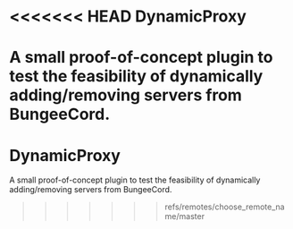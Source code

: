<<<<<<< HEAD
DynamicProxy
============

A small proof-of-concept plugin to test the feasibility of dynamically adding/removing servers from BungeeCord.
=======
DynamicProxy
============

A small proof-of-concept plugin to test the feasibility of dynamically adding/removing servers from BungeeCord.
>>>>>>> refs/remotes/choose_remote_name/master
